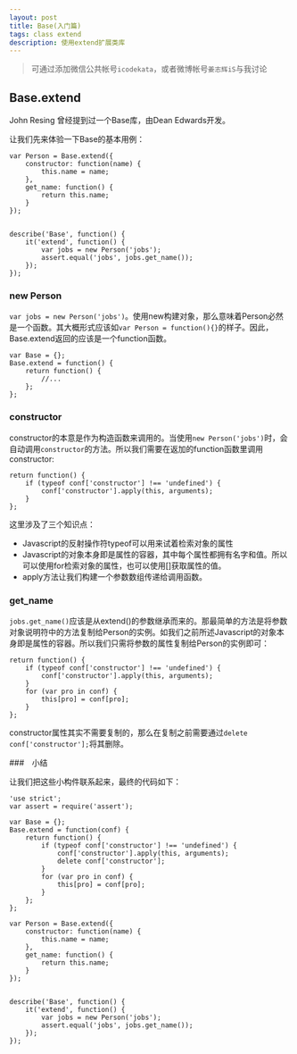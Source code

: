 ```yaml
---
layout: post
title: Base(入门篇)
tags: class extend
description: 使用extend扩展类库
---
```




> 可通过添加微信公共帐号`icodekata`，或者微博帐号`姜志辉iS`与我讨论


## Base.extend

John Resing 曾经提到过一个Base库，由Dean Edwards开发。

让我们先来体验一下Base的基本用例：

	var Person = Base.extend({
		constructor: function(name) {
			this.name = name;
		},
		get_name: function() {
			return this.name;
		}
	});


	describe('Base', function() {
		it('extend', function() {
			var jobs = new Person('jobs');
			assert.equal('jobs', jobs.get_name());
		});
	});

### new Person

`var jobs = new Person('jobs')`。使用new构建对象，那么意味着Person必然是一个函数。其大概形式应该如`var Person = function(){}`的样子。因此，Base.extend返回的应该是一个function函数。

	var Base = {};
	Base.extend = function() {
		return function() {
			//...
		};
	};
	
### constructor

constructor的本意是作为构造函数来调用的。当使用`new Person('jobs')`时，会自动调用`constructor`的方法。所以我们需要在返加的function函数里调用constructor:

	return function() {
		if (typeof conf['constructor'] !== 'undefined') {
			conf['constructor'].apply(this, arguments);
		}
	};
	
这里涉及了三个知识点：

- Javascript的反射操作符typeof可以用来试着检索对象的属性
- Javascript的对象本身即是属性的容器，其中每个属性都拥有名字和值。所以可以使用for检索对象的属性，也可以使用[]获取属性的值。
- apply方法让我们构建一个参数数组传递给调用函数。

### get_name

`jobs.get_name()`应该是从extend()的参数继承而来的。那最简单的方法是将参数对象说明符中的方法复制给Person的实例。如我们之前所述Javascript的对象本身即是属性的容器。所以我们只需将参数的属性复制给Person的实例即可：

	return function() {
		if (typeof conf['constructor'] !== 'undefined') {
			conf['constructor'].apply(this, arguments);
		}
		for (var pro in conf) {
			this[pro] = conf[pro];
		}
	};
	
constructor属性其实不需要复制的，那么在复制之前需要通过`delete conf['constructor'];`将其删除。

###　小结

让我们把这些小构件联系起来，最终的代码如下：

	'use strict';
	var assert = require('assert');

	var Base = {};
	Base.extend = function(conf) {
		return function() {
			if (typeof conf['constructor'] !== 'undefined') {
				conf['constructor'].apply(this, arguments);
				delete conf['constructor'];
			}
			for (var pro in conf) {
				this[pro] = conf[pro];
			}
		};
	};

	var Person = Base.extend({
		constructor: function(name) {
			this.name = name;
		},
		get_name: function() {
			return this.name;
		}
	});


	describe('Base', function() {
		it('extend', function() {
			var jobs = new Person('jobs');
			assert.equal('jobs', jobs.get_name());
		});
	});
